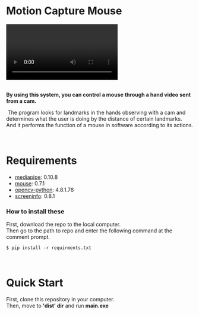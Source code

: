 # Motion Capture Mouse

<div>
   <video src="https://github.com/ChooHoSeong/OSSW-term-project/assets/94284939/ad0f078e-2933-400e-9a8a-1344c4ed0d81">
</div>

<br>

__By using this system, you can control a mouse through a hand video sent from a cam.__

&nbsp;The program looks for landmarks in the hands observing with a cam and determines what the user is doing by the distance of certain landmarks. And it performs the function of a mouse in software according to its actions.

<br>

# Requirements

- [mediapipe](https://pypi.org/project/mediapipe): 0.10.8
- [mouse](https://pypi.org/project/mouse/): 0.7.1
- [opencv-python](https://pypi.org/project/opencv-python/): 4.8.1.78
- [screeninfo](https://pypi.org/project/screeninfo/): 0.8.1

### How to install these

First, download the repo to the local computer.  
Then go to the path to repo and enter the following command at the comment prompt.

```ssh
$ pip install -r requirments.txt
```

<br>

# Quick Start

First, clone this repository in your computer.  
Then, move to __'dist' dir__ and run __main.exe__